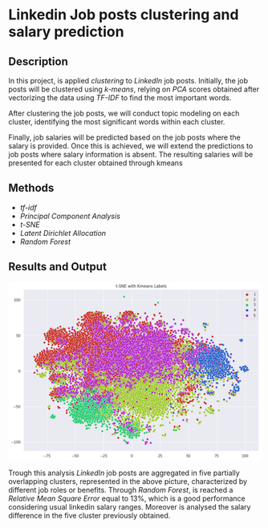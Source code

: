 # Linkedin Job posts clustering and salary prediction

## Description

In this project, is applied *clustering* to *LinkedIn* job posts. Initially, the job posts will be clustered using *k-means*, relying on *PCA* scores obtained after vectorizing the data using *TF-IDF* to find the most important words.

After clustering the job posts, we will conduct topic modeling on each cluster, identifying the most significant words within each cluster.

Finally, job salaries will be predicted based on the job posts where the salary is provided. Once this is achieved, we will extend the predictions to job posts where salary information is absent. The resulting salaries will be presented for each cluster obtained through kmeans

## Methods
- *tf-idf*
- *Principal Component Analysis*
- *t-SNE*
- *Latent Dirichlet Allocation*
- *Random Forest*


## Results and Output
<img src="t_sne.png" alt="drawing" width="800"/>

Trough this analysis *LinkedIn* job posts are aggregated in five partially overlapping clusters, represented in the above picture, characterized by different job roles or benefits.
Through *Random Forest*, is reached a *Relative Mean Square Error* equal to 13%, which is a good performance considering usual linkedin salary ranges. 
Moreover is analysed the salary difference in the five cluster previously obtained.
